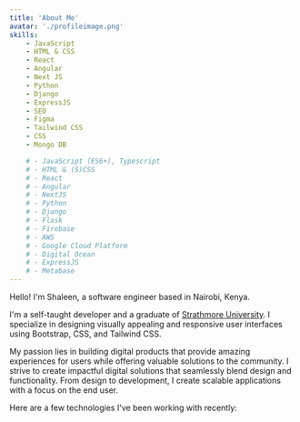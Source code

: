 ```yaml
---
title: 'About Me'
avatar: './profileimage.png'
skills:
    - JavaScript
    - HTML & CSS
    - React
    - Angular
    - Next JS
    - Python
    - Django
    - ExpressJS
    - SEO
    - Figma
    - Tailwind CSS
    - CSS
    - Mongo DB

    # - JavaScript (ES6+), Typescript
    # - HTML & (S)CSS
    # - React
    # - Angular
    # - NextJS
    # - Python
    # - Django
    # - Flask
    # - Firebase
    # - AWS
    # - Google Cloud Platform
    # - Digital Ocean
    # - ExpressJS
    # - Metabase
---
```


Hello! I'm Shaleen, a software engineer based in Nairobi, Kenya.

I'm a self-taught developer and a graduate of [Strathmore University](https://strathmore.edu/). I specialize in designing visually appealing and responsive user interfaces using Bootstrap, CSS, and Tailwind CSS.

My passion lies in building digital products that provide amazing experiences for users while offering valuable solutions to the community. I strive to create impactful digital solutions that seamlessly blend design and functionality. From design to development, I create scalable applications with a focus on the end user.

Here are a few technologies I've been working with recently:
